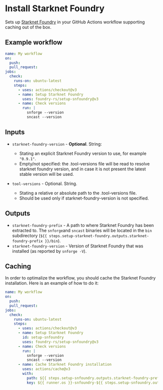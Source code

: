 # Install Starknet Foundry

Sets up [Starknet Foundry] in your GitHub Actions workflow supporting caching out of the box.

## Example workflow

```yaml
name: My workflow
on:
  push:
  pull_request:
jobs:
  check:
    runs-on: ubuntu-latest
    steps:
      - uses: actions/checkout@v3
      - name: Setup Starknet Foundry
        uses: foundry-rs/setup-snfoundry@v3
      - name: Check versions
        run: |
          snforge --version
          sncast --version
```

## Inputs

- `starknet-foundry-version` - **Optional**. String:

  - Stating an explicit Starknet Foundry version to use, for example `"0.9.1"`.
  - Empty/not specified: the .tool-versions file will be read to resolve starknet foundry version, and in case it is not present the latest stable version will be used.

- `tool-versions` - Optional. String.
  - Stating a relative or absolute path to the .tool-versions file.
  - Should be used only if starknet-foundry-version is not specified.

## Outputs

- `starknet-foundry-prefix` - A path to where Starknet Foundry has been extracted to. The `snforge`and `sncast` binaries will be located in the `bin`
  subdirectory (`${{ steps.setup-starknet-foundry.outputs.starknet-foundry-prefix }}/bin`).
- `starknet-foundry-version` - Version of Starknet Foundry that was installed (as reported by `snforge -V`).

## Caching

In order to optimalize the workflow, you should cache the Starknet Foundry installation. Here is an example of how to do it:

```yaml
name: My workflow
on:
  push:
  pull_request:
jobs:
  check:
    runs-on: ubuntu-latest
    steps:
      - uses: actions/checkout@v3
      - name: Setup Starknet Foundry
        id: setup-snfoundry
        uses: foundry-rs/setup-snfoundry@v3
      - name: Check versions
        run: |
          snforge --version
          sncast --version
      - name: Cache Starknet Foundry installation
        uses: actions/cache@v3
        with:
          path: ${{ steps.setup-snfoundry.outputs.starknet-foundry-prefix }}
          key: ${{ runner.os }}-snfoundry-${{ steps.setup-snfoundry.outputs.starknet-foundry-version }}
```


[Starknet Foundry]: https://foundry-rs.github.io/starknet-foundry
